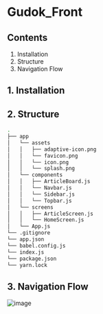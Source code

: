 # Gudok_Front

## Contents

1. Installation
2. Structure
3. Navigation Flow

## 1. Installation

## 2. Structure

```bash
.
├── app
│   └── assets
│   │   ├── adaptive-icon.png
│   │   └── favicon.png
│   │   └── icon.png
│   │   └── splash.png
│   └── components
│   │   ├── ArticleBoard.js
│   │   └── Navbar.js
│   │   └── Sidebar.js
│   │   └── Topbar.js
│   └── screens
│   │   ├── ArticleScreen.js
│   │   └── HomeScreen.js
│   └── App.js
└── .gitignore
└── app.json
└── babel.config.js
└── index.js
└── package.json
└── yarn.lock
```

## 3. Navigation Flow

![image](https://user-images.githubusercontent.com/46925347/131677188-3cbf95b7-9a2c-4912-aa6b-616edb8c9f30.png)
